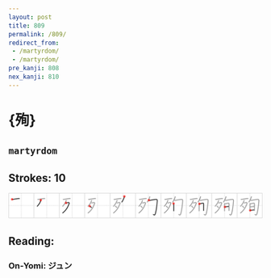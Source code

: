 ```yaml
---
layout: post
title: 809
permalink: /809/
redirect_from:
 - /martyrdom/
 - /martyrdom/
pre_kanji: 808
nex_kanji: 810
---
```


# {殉}

## `martyrdom`

## Strokes: 10

<div class="stroke"><img src="../images/E6AE89.png" /></div>

## Reading:

### On-Yomi: ジュン
